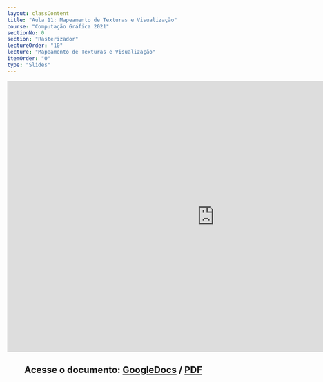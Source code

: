 ```yaml
---
layout: classContent
title: "Aula 11: Mapeamento de Texturas e Visualização"
course: "Computação Gráfica 2021"
sectionNo: 0
section: "Rasterizador"
lectureOrder: "10"
lecture: "Mapeamento de Texturas e Visualização"
itemOrder: "0"
type: "Slides"
---
```


<iframe src="https://docs.google.com/presentation/d/e/2PACX-1vT0iuKd5qLxswYmamaaanvKeKJDqkX37Uhy_NOsyLfBFG0Dpsz59eXo3WdiNxv67zPc_xSIl01pLN7g/embed?start=false&loop=false&delayms=3000" frameborder="0" width="960" height="629" allowfullscreen="true" mozallowfullscreen="true" webkitallowfullscreen="true"></iframe>

## &nbsp;&nbsp;&nbsp;&nbsp;&nbsp;&nbsp;&nbsp;&nbsp;Acesse o documento: [GoogleDocs](https://docs.google.com/presentation/d/13zGXcKzCb9OgO2lOZqa6-o2YfjvjC37cJQRgk70HHzo/preview?rm=minimal&usp=sharing) / [PDF](https://drive.google.com/file/d/1k4d3BU-jfiBuVGF1yI2xV-hGpGwtCqlZ/view?usp=sharing)
